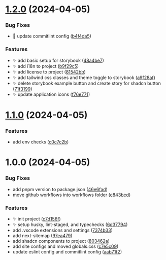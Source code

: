 # [1.2.0](https://github.com/jbabin91/saas-starter/compare/v1.1.0...v1.2.0) (2024-04-05)


### Bug Fixes

* :bug: update commitlint config ([b4f4da5](https://github.com/jbabin91/saas-starter/commit/b4f4da502ea7426d62c4906cf38539745d7b63f2))


### Features

* :sparkles: add basic setup for storybook ([48a4be7](https://github.com/jbabin91/saas-starter/commit/48a4be7bad409af1a735542661bd7398488f53ca))
* :sparkles: add i18n to project ([b9f29c5](https://github.com/jbabin91/saas-starter/commit/b9f29c5565fa68d78721ceba1e72b3c5017a50e7))
* :sparkles: add license to project ([81542bb](https://github.com/jbabin91/saas-starter/commit/81542bbdb3324eefbdc72f627625aab6c1b31f14))
* :sparkles: add tailwind css classes and theme toggle to storybook ([a9f28af](https://github.com/jbabin91/saas-starter/commit/a9f28afad7a6ef877baa6724e7a222e85f5d5bc5))
* :sparkles: delete storybook example button and create story for shadcn button ([71f3199](https://github.com/jbabin91/saas-starter/commit/71f319999dd741e5e144a69266e0d9ffe83ba9b5))
* :sparkles: update application icons ([f76e771](https://github.com/jbabin91/saas-starter/commit/f76e77166c53b8c7b629e0ff2a961a698d8b6f5e))

# [1.1.0](https://github.com/jbabin91/saas-starter/compare/v1.0.0...v1.1.0) (2024-04-05)


### Features

* add env checks ([c0c7c2b](https://github.com/jbabin91/saas-starter/commit/c0c7c2b254b0356fe6857ada693bb4a170086b75))

# 1.0.0 (2024-04-05)


### Bug Fixes

* add pnpm version to package.json ([46e6fad](https://github.com/jbabin91/saas-starter/commit/46e6fad2f821e67a00fb5628e92ba15f5744990e))
* move github workflows into workflows folder ([c843bcd](https://github.com/jbabin91/saas-starter/commit/c843bcdbcd966388dd89acef423bdb10ff248f30))


### Features

* :sparkles: init project ([c7d156f](https://github.com/jbabin91/saas-starter/commit/c7d156f9b04457e36d89cba913f5978b4964d65c))
* :sparkles: setup husky, lint-staged, and typechecks ([6d37794](https://github.com/jbabin91/saas-starter/commit/6d3779457c955b7629f542aaa5f9ae97ec5a696e))
* add .vscode extensions and settings ([7374b33](https://github.com/jbabin91/saas-starter/commit/7374b33e403449bf65078d3306d80d953c0e8f12))
* add next-sitemap ([97ea479](https://github.com/jbabin91/saas-starter/commit/97ea479a8c0ea3db5c7e8c4cbb4bdb3b5dcce395))
* add shadcn components to project ([803462a](https://github.com/jbabin91/saas-starter/commit/803462af971d1a34fb61fe3f2b85f08658aeeb01))
* add site configs and moved globals.css ([c7e5c09](https://github.com/jbabin91/saas-starter/commit/c7e5c091f29a0b67f19f637e43dc611264e57fb1))
* update eslint config and commitlint config ([aab71f2](https://github.com/jbabin91/saas-starter/commit/aab71f2ca878d4a359b9f38c3351b6031239db96))

